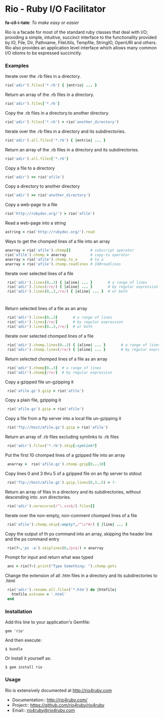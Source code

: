 # Rio - Ruby I/O Facilitator

**fa-cil-i-tate**:  _To make easy or easier_ 

Rio is a facade for most of the standard ruby classes that deal with
I/O; providing a simple, intuitive, succinct interface to the
functionality provided by IO, File, Dir, Pathname, FileUtils,
Tempfile, StringIO, OpenURI and others. Rio also provides an
application level interface which allows many common I/O idioms to be
expressed succinctly.

### Examples

Iterate over the .rb files in a directory.
```ruby
rio('adir').files('*.rb') { |entrio| ... }
```
Return an array of the .rb files in a directory.
```ruby
rio('adir').files['*.rb']
```

Copy the .rb files in a directory.to another directory.
```ruby
rio('adir').files('*.rb') > rio('another_directory')
```

Iterate over the .rb files in a directory and its subdirectories.
```ruby
rio('adir').all.files('*.rb') { |entrio| ... }
```

Return an array of the .rb files in a directory and its subdirectories.
```ruby
rio('adir').all.files['*.rb']
```

Copy a file to a directory
```ruby
rio('adir') << rio('afile')
```

Copy a directory to another directory
```ruby
rio('adir') >> rio('another_directory')
```

Copy a web-page to a file
```ruby
rio('http://rubydoc.org/') > rio('afile')
```

Read a web-page into a string
```ruby
astring = rio('http://rubydoc.org/').read
```


Ways to get the chomped lines of a file into an array
```ruby
anarray = rio('afile').chomp[]         # subscript operator
rio('afile').chomp > anarray           # copy-to operator
anarray = rio('afile').chomp.to_a      # to_a
anarray = rio('afile').chomp.readlines # IO#readlines
```

Iterate over selected lines of a file
```ruby
 rio('adir').lines(0..3) { |aline| ... }       # a range of lines
 rio('adir').lines(/re/) { |aline| ... }       # by regular expression
 rio('adir').lines(0..3,/re/) { |aline| ... }  # or both
```
# 
Return selected lines of a file as an array
```ruby
 rio('adir').lines[0..3]       # a range of lines
 rio('adir').lines[/re/]       # by regular expression
 rio('adir').lines[0..3,/re/]  # or both
```
Iterate over selected chomped lines of a file
```ruby
 rio('adir').chomp.lines(0..3) { |aline| ... }       # a range of lines
 rio('adir').chomp.lines(/re/) { |aline| ... }       # by regular expression
```
Return selected chomped lines of a file as an array
```ruby
 rio('adir').chomp[0..3]  # a range of lines
 rio('adir').chomp[/re/]  # by regular expression
```
Copy a gzipped file un-gzipping it
```ruby
 rio('afile.gz').gzip > rio('afile')
```
Copy a plain file, gzipping it
```ruby
 rio('afile.gz').gzip < rio('afile')
```
Copy a file from a ftp server into a local file un-gzipping it
```ruby
 rio('ftp://host/afile.gz').gzip > rio('afile')
```
Return an array of .rb files excluding symlinks to .rb files
```ruby
 rio('adir').files('*.rb').skip[:symlink?]
```
Put the first 10 chomped lines of a gzipped file into an array
```ruby
 anarray =  rio('afile.gz').chomp.gzip[0...10] 
```
Copy lines 0 and 3 thru 5 of a gzipped file on an ftp server to stdout
```ruby
 rio('ftp://host/afile.gz').gzip.lines(0,3..5) > ?-
```
Return an array of files in a directory and its subdirectories, without descending into .svn directories. 
```ruby
 rio('adir').norecurse(/^\.svn$/).files[]
```
Iterate over the non-empty, non-comment chomped lines of a file
```ruby
 rio('afile').chomp.skip(:empty?,/^\s*#/) { |line| ... }
```
Copy the output of th ps command into an array, skipping the header line and the ps command entry
```ruby
 rio(?-,'ps -a').skiplines(0,/ps$/) > anarray 
```
Prompt for input and return what was typed
```ruby
 ans = rio(?-).print("Type Something: ").chomp.gets 
```
Change the extension of all .htm files in a directory and its subdirectories to .html
```ruby
 rio('adir').rename.all.files('*.htm') do |htmfile|
   htmfile.extname = '.html'
 end
```


### Installation

Add this line to your application's Gemfile:

    gem 'rio'

And then execute:

    $ bundle

Or install it yourself as:

    $ gem install rio

### Usage

Rio is extensively documented at http://rio4ruby.com

* Documentation:: http://rio4ruby.com/
* Project::       https://github.com/rio4ruby/rio4ruby
* Email::         rio4ruby@rio4ruby.com


